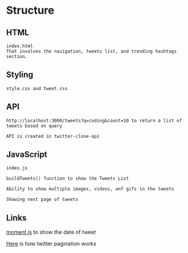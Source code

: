 # Structure

## HTML

    index.html
    That involves the navigation, tweets list, and trending hashtags section.

## Styling

    style.css and tweet.css

## API

    http://localhost:3000/tweets?q=coding&count=10 to return a list of tweets based on query

    API is created in twitter-clone-api

## JavaScript

    index.js

    buildTweets() function to show the Tweets List

    Ability to show multiple images, videos, anf gifs in the tweets

    Showing next page of tweets

## Links

[moment.js](https://momentjs.com/) to show the date of tweet

[Here](https://developer.twitter.com/en/docs/tweets/timelines/guides/working-with-timelines) is how twitter pagination works


















